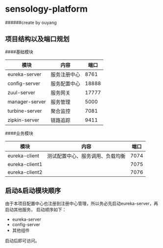 # sensology-platform
######create by ouyang
## 项目结构以及端口规划

####基础模块

|模块          |内容             |端口           |
|--------------|-----------------|---------------|
|eureka-server |服务注册中心     |8761           |
|config-server |服务配置中心     |18888          |
|zuul-server   |服务网关         |17777          |
|manager-server|服务管理         |5000           |
|turbine-server|聚合监控         |7081           |
|zipkin-server |链路追踪         |9411           |

####业务模块

|模块          |内容             |端口           |
|--------------|-----------------|---------------|
|eureka-client |测试配置中心、服务调用、负载均衡     |7074           |
|eureka-client1|                 |7075          |
|eureka-client2|                 |7076          |


## 启动&启动模块顺序

由于本项目配置中心也注册到注册中心管理，所以务必先启动eureka-server，再启动其他服务，
启动顺序如下：

* eureka-server
* config-server
* 其他组件

启动后即可访问。